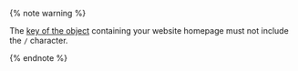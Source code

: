 {% note warning %}

The [key of the object](../../storage/concepts/object.md#key) containing your website homepage must not include the `/` character.

{% endnote %}